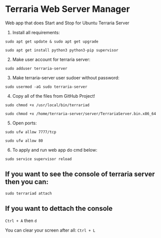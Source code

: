 # Terraria Web Server Manager
Web app that does Start and Stop for Ubuntu Terraria Server


1. Install all requirements:

```sudo apt get update & sudo apt get upgrade```

```sudo apt get install python3 python3-pip supervisor```

2. Make user account for terraria server:

```sudo adduser terraria-server```

3. Make terraria-server user sudoer without password:

```sudo usermod -aG sudo terraria-server```

4. Copy all of the files from GitHub Project!

```sudo chmod +x /usr/local/bin/terrariad```

```sudo chmod +x /home/terraria-server/server/TerrariaServer.bin.x86_64```

5. Open ports:

```sudo ufw allow 7777/tcp```

```sudo ufw allow 80```

6. To apply and run web app do cmd below:

```sudo service supervisor reload```


## If you want to see the console of terraria server then you can:

```sudo terrariad attach```

## If you want to dettach the console

```Ctrl + A``` then ```d```

You can clear your screen after all: ```Ctrl + L```
